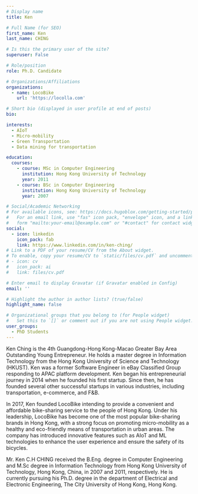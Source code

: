 ```yaml
---
# Display name
title: Ken

# Full Name (for SEO)
first_name: Ken
last_name: CHING

# Is this the primary user of the site?
superuser: False

# Role/position
role: Ph.D. Candidate

# Organizations/Affiliations
organizations:
  - name: LocoBike
    url: 'https://locolla.com'

# Short bio (displayed in user profile at end of posts)
bio: 

interests:
  - AIoT
  - Micro-mobility
  - Green Transportation
  - Data mining for transportation

education:
  courses:
    - course: MSc in Computer Engineering
      institution: Hong Kong University of Technology
      year: 2011
    - course: BSc in Computer Engineering
      institution: Hong Kong University of Technology
      year: 2007

# Social/Academic Networking
# For available icons, see: https://docs.hugoblox.com/getting-started/page-builder/#icons
#   For an email link, use "fas" icon pack, "envelope" icon, and a link in the
#   form "mailto:your-email@example.com" or "#contact" for contact widget.
social:
  - icon: linkedin
    icon_pack: fab
    link: https://www.linkedin.com/in/ken-ching/    
# Link to a PDF of your resume/CV from the About widget.
# To enable, copy your resume/CV to `static/files/cv.pdf` and uncomment the lines below.
# - icon: cv
#   icon_pack: ai
#   link: files/cv.pdf

# Enter email to display Gravatar (if Gravatar enabled in Config)
email: ''

# Highlight the author in author lists? (true/false)
highlight_name: false

# Organizational groups that you belong to (for People widget)
#   Set this to `[]` or comment out if you are not using People widget.
user_groups:
  - PhD Students
---
```



Ken Ching is the 4th Guangdong-Hong Kong-Macao Greater Bay Area Outstanding Young Entrepreneur. He holds a master degree in Information Technology from the Hong Kong University of Science and Technology (HKUST). Ken was a former Software Engineer in eBay Classified Group responding to APAC platform development. Ken began his entrepreneurial journey in 2014 when he founded his first startup. Since then, he has founded several other successful startups in various industries, including transportation, e-commerce, and F&B.

In 2017, Ken founded LocoBike intending to provide a convenient and affordable bike-sharing service to the people of Hong Kong. Under his leadership, LocoBike has become one of the most popular bike-sharing brands in Hong Kong, with a strong focus on promoting micro-mobility as a healthy and eco-friendly means of transportation in urban areas. The company has introduced innovative features such as AIoT and ML technologies to enhance the user experience and ensure the safety of its bicycles.

Mr. Ken C.H CHING received the B.Eng. degree in Computer Engineering and M.Sc degree in Information Technology from Hong Kong University of Technology, Hong Kong, China, in 2007 and 2011, respectively. He is currently pursuing his Ph.D. degree in the department of Electrical and Electronic Engineering, The City University of Hong Kong, Hong Kong.